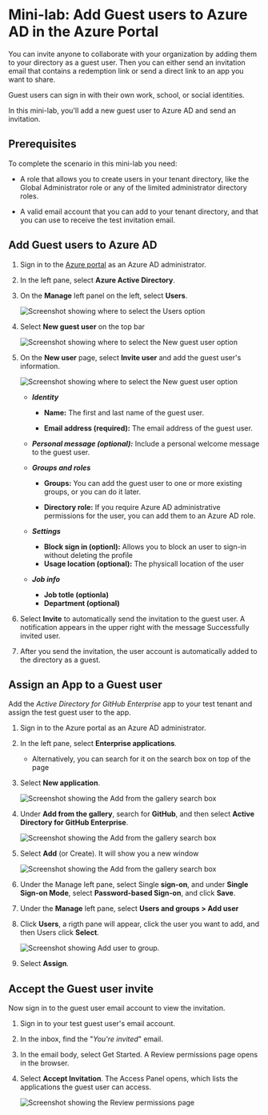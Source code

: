 # Mini-lab: Add Guest users to Azure AD in the Azure Portal

You can invite anyone to collaborate with your organization by adding them to your directory as a guest user. Then you can either send an invitation email that contains a redemption link or send a direct link to an app you want to share. 

Guest users can sign in with their own work, school, or social identities.

In this mini-lab, you'll add a new guest user to Azure AD and send an invitation.

## Prerequisites

To complete the scenario in this mini-lab you need:

* A role that allows you to create users in your tenant directory, like the Global Administrator role or any of the limited administrator directory roles.

* A valid email account that you can add to your tenant directory, and that you can use to receive the test invitation email.

## Add Guest users to Azure AD

1. Sign in to the [Azure portal](https://portal.azure.com/) as an Azure AD administrator.

1. In the left pane, select **Azure Active Directory**.

1. On the **Manage** left panel on the left, select **Users**.

    ![Screenshot showing where to select the Users option](../../Linked_Image_Files/guest_user_image1.png)

1. Select **New guest user** on the top bar

    ![Screenshot showing where to select the New guest user option](../../Linked_Image_Files/guest_user_image2.png)

1. On the **New user** page, select **Invite user** and  add the guest user's information.

    ![Screenshot showing where to select the New guest user option](../../Linked_Image_Files/guest_user_image3.png)

    - ***Identity***
        - **Name:** The first and last name of the guest user.

        - **Email address (required):** The email address of the guest user.

    - ***Personal message (optional):*** Include a personal welcome message to the guest user.

    - ***Groups and roles*** 
    
        - **Groups:** You can add the guest user to one or more existing groups, or you can do it later.

        - **Directory role:** If you require Azure AD administrative permissions for the user, you can add them to an Azure AD role.
    - ***Settings***
        - **Block sign in (optionl):** Allows you to block an user to sign-in without deleting the profile 
        - **Usage location (optional):** The physicall location of the user
    - ***Job info***
        - **Job totle (optionla)**
        - **Department (optional)**

1. Select **Invite** to automatically send the invitation to the guest user. A notification appears in the upper right with the message Successfully invited user.

1. After you send the invitation, the user account is automatically added to the directory as a guest.

## Assign an App to a Guest user

Add the *Active Directory for GitHub Enterprise* app to your test tenant and assign the test guest user to the app.

1. Sign in to the Azure portal as an Azure AD administrator.

1. In the left pane, select **Enterprise applications**.
    - Alternatively, you can search for it on the search box on top of the page

1. Select **New application**.

    ![Screenshot showing the Add from the gallery search box](../../Linked_Image_Files/guest_user_image4.png)

1. Under **Add from the gallery**, search for **GitHub**, and then select **Active Directory for GitHub Enterprise**.

    ![Screenshot showing the Add from the gallery search box](../../Linked_Image_Files/guest_user_image6.png)

1. Select **Add** (or Create). It will show you a new window

    ![Screenshot showing the Add from the gallery search box](../../Linked_Image_Files/guest_user_image7.png)

1. Under the Manage left pane, select Single **sign-on**, and under **Single Sign-on Mode**, select **Password-based Sign-on**, and click **Save**.

1. Under the **Manage** left pane, select **Users and groups > Add user**

1.  Click **Users**, a rigth pane will appear, click the user you want to add, and then Users click **Select**.

    ![Screenshot showing Add user to group.](../../Linked_Image_Files/guest_user_image9.png)

1. Select **Assign**.

## Accept the Guest user invite

Now sign in to the guest user email account to view the invitation.

1. Sign in to your test guest user's email account.

1. In the inbox, find the "*You're invited*" email.

1. In the email body, select Get Started. A Review permissions page opens in the browser.

1. Select **Accept Invitation**. The Access Panel opens, which lists the applications the guest user can access.

    ![Screenshot showing the Review permissions page](../../Linked_Image_Files/guest_user_image5.png)
